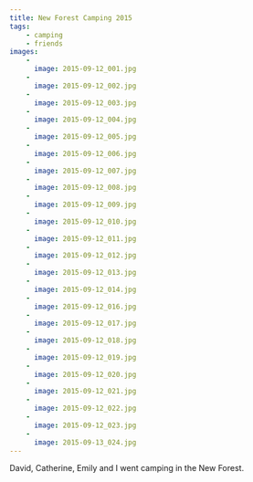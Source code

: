 ```yaml
---
title: New Forest Camping 2015
tags:
    - camping
    - friends
images:
    - 
      image: 2015-09-12_001.jpg
    - 
      image: 2015-09-12_002.jpg
    - 
      image: 2015-09-12_003.jpg
    - 
      image: 2015-09-12_004.jpg
    - 
      image: 2015-09-12_005.jpg
    - 
      image: 2015-09-12_006.jpg
    - 
      image: 2015-09-12_007.jpg
    - 
      image: 2015-09-12_008.jpg
    - 
      image: 2015-09-12_009.jpg
    - 
      image: 2015-09-12_010.jpg
    - 
      image: 2015-09-12_011.jpg
    - 
      image: 2015-09-12_012.jpg
    - 
      image: 2015-09-12_013.jpg
    - 
      image: 2015-09-12_014.jpg
    - 
      image: 2015-09-12_016.jpg
    - 
      image: 2015-09-12_017.jpg
    - 
      image: 2015-09-12_018.jpg
    - 
      image: 2015-09-12_019.jpg
    - 
      image: 2015-09-12_020.jpg
    - 
      image: 2015-09-12_021.jpg
    - 
      image: 2015-09-12_022.jpg
    - 
      image: 2015-09-12_023.jpg
    - 
      image: 2015-09-13_024.jpg
---
```

David, Catherine, Emily and I went camping in the New Forest.              